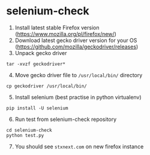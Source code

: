 # selenium-check

1. Install latest stable Firefox version (https://www.mozilla.org/pl/firefox/new/)
2. Download latest gecko driver version for your OS (https://github.com/mozilla/geckodriver/releases)
3. Unpack gecko driver

```
tar -xvzf geckodriver*
```
4. Move gecko driver file to `/usr/local/bin/` directory

```
cp geckodriver /usr/local/bin/
```
5. Install selenium (best practise in python virtualenv)

```
pip install -U selenium
```
6. Run test from selenium-check repository

```
cd selenium-check
python test.py
```
7. You should see `stxnext.com` on new firefox instance
